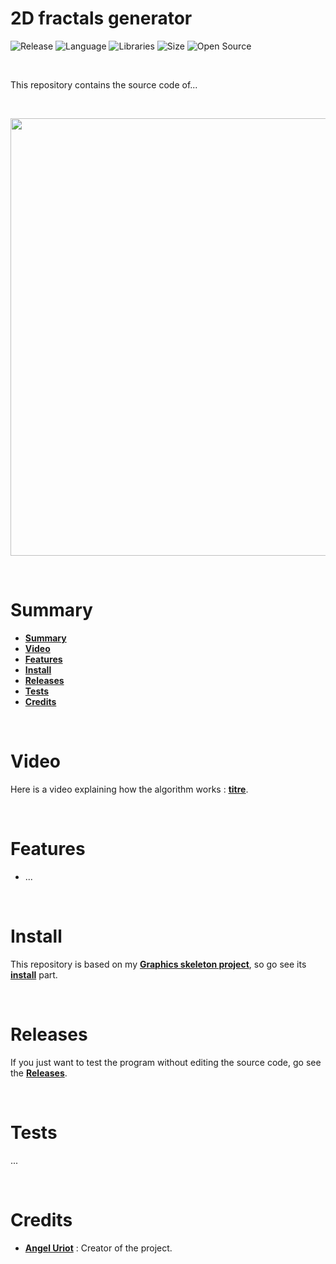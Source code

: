 # 2D fractals generator

![Release](https://img.shields.io/badge/Release-v4.0-blueviolet)
![Language](https://img.shields.io/badge/Language-C%2B%2B-0052cf)
![Libraries](https://img.shields.io/badge/Libraries-Dimension3D_OpenCL-00cf2c)
![Size](https://img.shields.io/badge/Size-204Mo-f12222)
![Open Source](https://badges.frapsoft.com/os/v2/open-source.svg?v=103)

<br/>

This repository contains the source code of...

<br/>

<p align="center">
	<img src="" width="700">
</p>

<br/>

# Summary

* **[Summary](#summary)**
* **[Video](#video)**
* **[Features](#features)**
* **[Install](#install)**
* **[Releases](#releases)**
* **[Tests](#tests)**
* **[Credits](#credits)**

<br/>

# Video

Here is a video explaining how the algorithm works : [<u>**titre**</u>](url).

<br/>

# Features

* ...

<br/>

# Install

This repository is based on my [**Graphics skeleton project**](https://github.com/angeluriot/Graphics_skeleton), so go see its [**install**](https://github.com/angeluriot/Graphics_skeleton#install) part.

<br/>

# Releases

If you just want to test the program without editing the source code, go see the [**Releases**](https://github.com/angeluriot/2D_fractals_generator/releases).

<br/>

# Tests

...

<br/>

# Credits

* [**Angel Uriot**](https://github.com/angeluriot) : Creator of the project.
